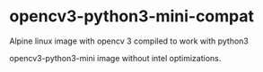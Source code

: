 # opencv3-python3-mini-compat

Alpine linux image with opencv 3 compiled to work with python3

opencv3-python3-mini image without intel optimizations.
